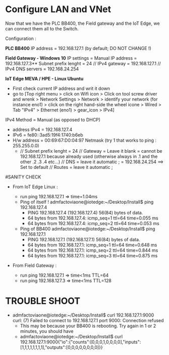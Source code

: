 # Configure LAN and VNet
Now that we have the PLC BB400, the Field gateway and the IoT Edge, we can connect them all to the Switch.

Configuration : 

**PLC BB400**
IP address = 192.168.127.1 (by default; DO NOT CHANGE !)

**Field Gateway - Windows 10**
IP settings = Manual
IP address = 192.168.127.3**
Subnet prefix lenght = 24 
// IPv4 gateway = 192.168.127.1
// IPv4 DNS servers = 192.168.24.254 

**IoT Edge MEVA / HPE - Linux Ubuntu**
* First check current IP address and writ it down
* go to [Top right menu > click on Wifi icon > Click on tool screw driver and wrenk > Network Settings > Network > identify your network (for instance eno1) > click on the right hand-side the wheel icone > Wired > Tab "IPv4" > Ethernet (eno1) > gear_icon > IPv4]
  
IPv4 Method = Manual (as opposed to DHCP)
* address IPv4 = 192.168.127.4
* IPv6 = fe80::3ad5:19f4:1740:b6eb
* H/w address = 00:69:67:D0:04:97
Netmask (try 1 that works to ping : 255.255.0.0)
  * // Subnet prefix lenght = 24 
// Gateway = Leave it blank = cannot be 192.168.127.1 because already used (otherwise always in .1 and the other .2 .3 .4 etc...)
// DNS = leave it automatic ; = 192.168.24.254  ==> Set to default
// Routes = leave it automatic ;


#SANITY CHECK
* From IoT Edge Linux :
  * run ping 192.168.127.1  => time=1.04ms 
  * Ping of itself ! admfactoviaone@iotedge:~/Desktop/Install$ ping 192.168.127.4
     * PING 192.168.127.4 (192.168.127.4) 56(84) bytes of data.
     * 64 bytes from 192.168.127.4: icmp_seq=1 ttl=64 time=0.055 ms
     * 64 bytes from 192.168.127.4: icmp_seq=2 ttl=64 time=0.053 ms
  * Ping of BB400 admfactoviaone@iotedge:~/Desktop/Install$ ping 192.168.127.1
     * PING 192.168.127.1 (192.168.127.1) 56(84) bytes of data.
     * 64 bytes from 192.168.127.1: icmp_seq=1 ttl=64 time=0.648 ms
     * 64 bytes from 192.168.127.1: icmp_seq=2 ttl=64 time=0.844 ms
     * 64 bytes from 192.168.127.1: icmp_seq=3 ttl=64 time=0.875 ms


* From Field Gateway : 
  * run ping 192.168.127.1  => time<1ms TTL=64
  * run ping 192.168.127.3  => time<1ms TTL=128


# TROUBLE SHOOT
* admfactoviaone@iotedge:~/Desktop/Install$ curl 192.168.127.1:9000
curl: (7) Failed to connect to 192.168.127.1 port 9000: Connection refused
  * This may be because your BB400 is rebooting. Try again in 1 or 2 minutes, you should have 
  * admfactoviaone@iotedge:~/Desktop/Install$ curl 192.168.127.1:9000{"io":{"counts":[0,0,0,1,0,0,0,0],"inputs":[1,1,1,1,1,1,1,1],"outputs":[0,0,0,0,0,0,0,0]}}

